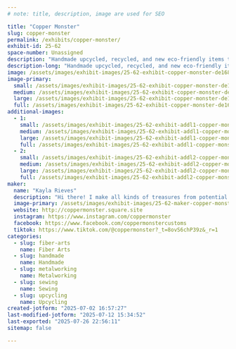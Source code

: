 ```yaml
---
# note: title, description, image are used for SEO

title: "Copper Monster"
slug: copper-monster
permalink: /exhibits/copper-monster/
exhibit-id: 25-62
space-number: Unassigned
description: "Handmade upcycled, recycled, and new eco-friendly items to help keep trash out of landfills!"
description-long: "Handmade upcycled, recycled, and new eco-friendly items to help keep trash out of landfills! Soda can earrings, snack packaging into purses, feed bags into totes - the limit does not exist! I also sew washable, reusable things such as dish scrubbers, bowl cozies, jar toppers, fabric bookmarks, scrunchies, and more!"
image: /assets/images/exhibit-images/25-62-exhibit-copper-monster-de168b5f-83dd-4ca3-9ec0-e3eed77838ab-large.jpg
image-primary: 
  small: /assets/images/exhibit-images/25-62-exhibit-copper-monster-de168b5f-83dd-4ca3-9ec0-e3eed77838ab-small.jpg
  medium: /assets/images/exhibit-images/25-62-exhibit-copper-monster-de168b5f-83dd-4ca3-9ec0-e3eed77838ab-medium.jpg
  large: /assets/images/exhibit-images/25-62-exhibit-copper-monster-de168b5f-83dd-4ca3-9ec0-e3eed77838ab-large.jpg
  full: /assets/images/exhibit-images/25-62-exhibit-copper-monster-de168b5f-83dd-4ca3-9ec0-e3eed77838ab-full.jpg
additional-images: 
  - 1:
    small: /assets/images/exhibit-images/25-62-exhibit-addl1-copper-monster-screenshot-2025-07-02-164911-small.png
    medium: /assets/images/exhibit-images/25-62-exhibit-addl1-copper-monster-screenshot-2025-07-02-164911-medium.png
    large: /assets/images/exhibit-images/25-62-exhibit-addl1-copper-monster-screenshot-2025-07-02-164911-large.png
    full: /assets/images/exhibit-images/25-62-exhibit-addl1-copper-monster-screenshot-2025-07-02-164911-full.png
  - 2:
    small: /assets/images/exhibit-images/25-62-exhibit-addl2-copper-monster-e2523d3e-4214-4ec9-9675-dfcbc1c86e78-small.jpg
    medium: /assets/images/exhibit-images/25-62-exhibit-addl2-copper-monster-e2523d3e-4214-4ec9-9675-dfcbc1c86e78-medium.jpg
    large: /assets/images/exhibit-images/25-62-exhibit-addl2-copper-monster-e2523d3e-4214-4ec9-9675-dfcbc1c86e78-large.jpg
    full: /assets/images/exhibit-images/25-62-exhibit-addl2-copper-monster-e2523d3e-4214-4ec9-9675-dfcbc1c86e78-full.jpg
maker: 
  name: "Kayla Rieves"
  description: "Hi there! I make all kinds of treasures from potential trash, helping keep things out of landfills. I turn feed bags into backpacks, chip/juice/candy bags into purses, soda cans into earrings, and more! I also sew fabric items that are washable and reusable, such as jar toppers, scrunchies, dish scrubbies, fabric bookmarks, and more!"
  image-primary: /assets/images/exhibit-images/25-62-maker-copper-monster-messenger-creation-44408dcf-c05c-47ba-9139-83932c631229-medium.jpeg
  website: http://coppermonster.square.site
  instagram: https://www.instagram.com/coppermonster
  facebook: https://www.facebook.com/coppermonstercustoms
  tiktok: https://www.tiktok.com/@coppermonster?_t=8ovS6chP39z&_r=1
categories: 
  - slug: fiber-arts
    name: Fiber Arts
  - slug: handmade
    name: Handmade
  - slug: metalworking
    name: Metalworking
  - slug: sewing
    name: Sewing
  - slug: upcycling
    name: Upcycling
created-jotform: "2025-07-02 16:57:27"
last-modified-jotform: "2025-07-12 15:34:52"
last-exported: "2025-07-26 22:56:11"
sitemap: false

---
```

